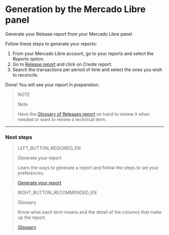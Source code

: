 
# Generation by the Mercado Libre panel

Generate your Release report from your Mercado Libre panel.


Follow these steps to generate your reports:

1. From your Mercado Libre account, go to your reports and select the *Reports* option.
1. Go to [Release report](https://www.mercadopago.com.ar/balance/reports/release) and click on *Create report*.
1. Search the transactions per period of time and select the ones you wish to reconcile.

Done! You will see your report *In preparation*.

> NOTE
>
> Note
>
> Have the [Glossary of Releases report](https://www.mercadopago[FAKER][URL][DOMAIN]/developers/en/guides/manage-account/reports/released-money/glossary) on hand to review it when needed or want to review a technical term.

<hr/>

### Next steps

> LEFT_BUTTON_REQUIRED_EN
>
> Generate your report
>
> Learn the ways to generate a report and follow the steps to set your preferences.
>
> [Generate your report](https://www.mercadopago[FAKER][URL][DOMAIN]/developers/en/guides/manage-account/reports/released-money/generate)

> RIGHT_BUTTON_RECOMMENDED_EN
>
> Glossary
>
> Know what each term means and the detail of the columns that make up the report.
>
> [Glossary](https://www.mercadopago[FAKER][URL][DOMAIN]/developers/en/guides/manage-account/reports/released-money/glossary)
